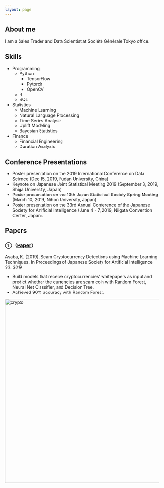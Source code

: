 ```yaml
---
layout: page
---
```


## About me

I am a Sales Trader and Data Scientist at Société Générale Tokyo office.

## Skills

* Programming
  * Python
    * TensorFlow
    * Pytorch
    * OpenCV
  * R
  * SQL
* Statistics
  * Machine Learning
  * Natural Language Processing
  * Time Series Analysis
  * Uplift Modeling
  * Bayesian Statistics
* Finance
  * Financial  Engineering
  * Duration Analysis

<!-- <p align="center">
<a href="/papers/thesis.pdf">
  <img src="/assets/cover.png" width="30%"/>
  </a>
</p> -->

## Conference Presentations

* Poster presentation on the 2019 International Conference on Data Science (Dec 15, 2019, Fudan University, China)
* Keynote on Japanese Joint Statistical Meeting 2019 (September 8, 2019, Shiga University, Japan)
* Poster presentation on the 13th Japan Statistical Society Spring Meeting (March 10, 2019, Nihon University, Japan)
* Poster presentation on the 33rd Annual Conference of the Japanese Society for Artificial Intelligence (June 4 - 7, 2019, Niigata Convention Center, Japan).

## Papers

### ①（[Paper](https://www.jstage.jst.go.jp/article/pjsai/JSAI2019/0/JSAI2019_4Rin124/_article/-char/en)）
Asaba, K. (2019). Scam Cryptocurrency Detections using Machine Learning Techniques. In Proceedings of Japanese Society for Artificial Intelligence 33. 2019
* Build models that receive cryptocurrencies’ whitepapers as input and predict whether the currencies are scam coin with Random Forest, Neural Net Classifier, and Decision Tree.
* Achieved 90% accuracy with Random Forest.
<img src="/kablog/assets/images/about/randomforest.png" alt="crypto" width="600"/>